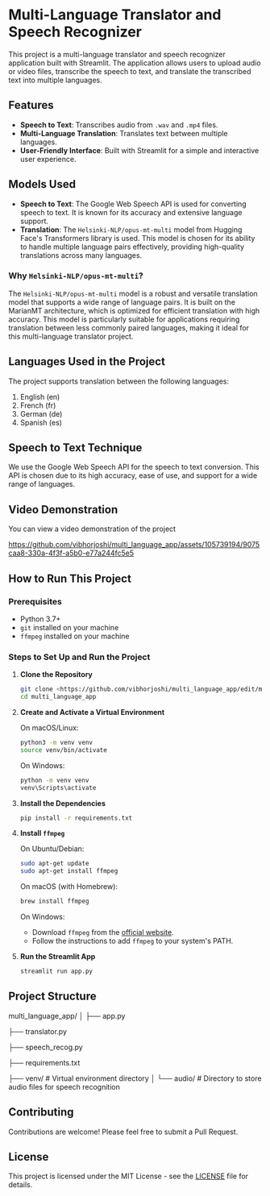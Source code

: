 
# Multi-Language Translator and Speech Recognizer

This project is a multi-language translator and speech recognizer application built with Streamlit. The application allows users to upload audio or video files, transcribe the speech to text, and translate the transcribed text into multiple languages.

## Features

- **Speech to Text**: Transcribes audio from `.wav` and `.mp4` files.
- **Multi-Language Translation**: Translates text between multiple languages.
- **User-Friendly Interface**: Built with Streamlit for a simple and interactive user experience.

## Models Used

- **Speech to Text**: The Google Web Speech API is used for converting speech to text. It is known for its accuracy and extensive language support.
- **Translation**: The `Helsinki-NLP/opus-mt-multi` model from Hugging Face's Transformers library is used. This model is chosen for its ability to handle multiple language pairs effectively, providing high-quality translations across many languages.

### Why `Helsinki-NLP/opus-mt-multi`?

The `Helsinki-NLP/opus-mt-multi` model is a robust and versatile translation model that supports a wide range of language pairs. It is built on the MarianMT architecture, which is optimized for efficient translation with high accuracy. This model is particularly suitable for applications requiring translation between less commonly paired languages, making it ideal for this multi-language translator project.

## Languages Used in the Project

The project supports translation between the following languages:

1. English (en)
2. French (fr)
3. German (de)
4. Spanish (es)

## Speech to Text Technique

We use the Google Web Speech API for the speech to text conversion. This API is chosen due to its high accuracy, ease of use, and support for a wide range of languages.

## Video Demonstration

You can view a video demonstration of the project 

https://github.com/vibhorjoshi/multi_language_app/assets/105739194/9075caa8-330a-4f3f-a5b0-e77a244fc5e5


## How to Run This Project

### Prerequisites

- Python 3.7+
- `git` installed on your machine
- `ffmpeg` installed on your machine

### Steps to Set Up and Run the Project

1. **Clone the Repository**

    ```bash
    git clone <https://github.com/vibhorjoshi/multi_language_app/edit/main>
    cd multi_language_app
    ```

2. **Create and Activate a Virtual Environment**

    On macOS/Linux:
    ```bash
    python3 -m venv venv
    source venv/bin/activate
    ```

    On Windows:
    ```bash
    python -m venv venv
    venv\Scripts\activate
    ```

3. **Install the Dependencies**

    ```bash
    pip install -r requirements.txt
    ```

4. **Install `ffmpeg`**

    On Ubuntu/Debian:
    ```bash
    sudo apt-get update
    sudo apt-get install ffmpeg
    ```

    On macOS (with Homebrew):
    ```bash
    brew install ffmpeg
    ```

    On Windows:
    - Download `ffmpeg` from the [official website](https://ffmpeg.org/download.html).
    - Follow the instructions to add `ffmpeg` to your system's PATH.

5. **Run the Streamlit App**

    ```bash
    streamlit run app.py
    ```

## Project Structure

multi_language_app/
│
├── app.py

├── translator.py

├── speech_recog.py

├── requirements.txt

├── venv/ # Virtual environment directory
│
└── audio/ # Directory to store audio files for speech recognition


## Contributing

Contributions are welcome! Please feel free to submit a Pull Request.

## License

This project is licensed under the MIT License - see the [LICENSE](LICENSE) file for details.


